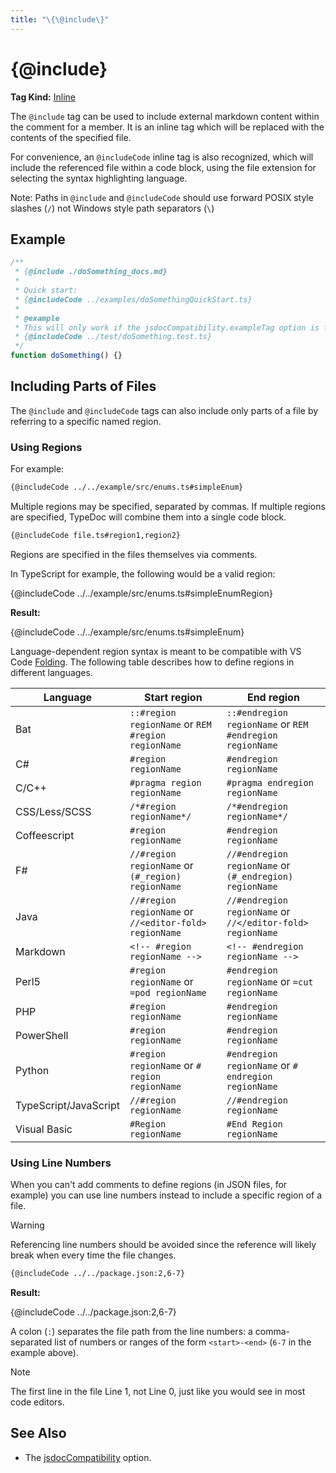 ```yaml
---
title: "\{\@include\}"
---
```


# \{\@include\}

**Tag Kind:** [Inline](../tags.md#inline-tags)

The `@include` tag can be used to include external markdown content within
the comment for a member. It is an inline tag which will be replaced with the
contents of the specified file.

For convenience, an `@includeCode` inline tag is also recognized, which will
include the referenced file within a code block, using the file extension for
selecting the syntax highlighting language.

Note: Paths in `@include` and `@includeCode` should use forward POSIX style slashes (`/`)
not Windows style path separators (`\`)

## Example

```ts
/**
 * {@include ./doSomething_docs.md}
 *
 * Quick start:
 * {@includeCode ../examples/doSomethingQuickStart.ts}
 *
 * @example
 * This will only work if the jsdocCompatibility.exampleTag option is false
 * {@includeCode ../test/doSomething.test.ts}
 */
function doSomething() {}
```

<!-- #region includePartsOfFiles -->

## Including Parts of Files

The `@include` and `@includeCode` tags can also include only parts of a file by referring to a specific named region.

### Using Regions

For example:

```md
{@includeCode ../../example/src/enums.ts#simpleEnum}
```

Multiple regions may be specified, separated by commas. If multiple regions are
specified, TypeDoc will combine them into a single code block.

```md
{@includeCode file.ts#region1,region2}
```

Regions are specified in the files themselves via comments.

In TypeScript for example, the following would be a valid region:

{@includeCode ../../example/src/enums.ts#simpleEnumRegion}

**Result:**

{@includeCode ../../example/src/enums.ts#simpleEnum}

Language-dependent region syntax is meant to be compatible with VS Code
[Folding](https://code.visualstudio.com/docs/editor/codebasics#_folding).
The following table describes how to define regions in different languages.

| Language              | Start region                                           | End region                                                 |
| --------------------- | ------------------------------------------------------ | ---------------------------------------------------------- |
| Bat                   | `::#region regionName` or `REM #region regionName`     | `::#endregion regionName` or `REM #endregion regionName`   |
| C#                    | `#region regionName`                                   | `#endregion regionName`                                    |
| C/C++                 | `#pragma region regionName`                            | `#pragma endregion regionName`                             |
| CSS/Less/SCSS         | `/*#region regionName*/`                               | `/*#endregion regionName*/`                                |
| Coffeescript          | `#region regionName`                                   | `#endregion regionName`                                    |
| F#                    | `//#region regionName` or `(#_region) regionName`      | `//#endregion regionName` or `(#_endregion) regionName`    |
| Java                  | `//#region regionName` or `//<editor-fold> regionName` | `//#endregion regionName` or `//</editor-fold> regionName` |
| Markdown              | `<!-- #region regionName -->`                          | `<!-- #endregion regionName -->`                           |
| Perl5                 | `#region regionName` or `=pod regionName`              | `#endregion regionName` or `=cut regionName`               |
| PHP                   | `#region regionName`                                   | `#endregion regionName`                                    |
| PowerShell            | `#region regionName`                                   | `#endregion regionName`                                    |
| Python                | `#region regionName` or `# region regionName`          | `#endregion regionName` or `# endregion regionName`        |
| TypeScript/JavaScript | `//#region regionName`                                 | `//#endregion regionName`                                  |
| Visual Basic          | `#Region regionName`                                   | `#End Region regionName`                                   |

### Using Line Numbers

When you can't add comments to define regions (in JSON files, for example) you can use line numbers instead to include a specific region of a file.

> [!warning]
> Referencing line numbers should be avoided since the reference will likely break when every time the file changes.

```md
{@includeCode ../../package.json:2,6-7}
```

**Result:**

{@includeCode ../../package.json:2,6-7}

A colon (`:`) separates the file path from the line numbers: a comma-separated list of numbers or ranges of the form `<start>-<end>` (`6-7` in the example above).

> [!note]
> The first line in the file Line 1, not Line 0, just like you would see in most code editors.

<!-- #endregion includePartsOfFiles -->

## See Also

- The [jsdocCompatibility](../options/comments.md#jsdoccompatibility) option.
